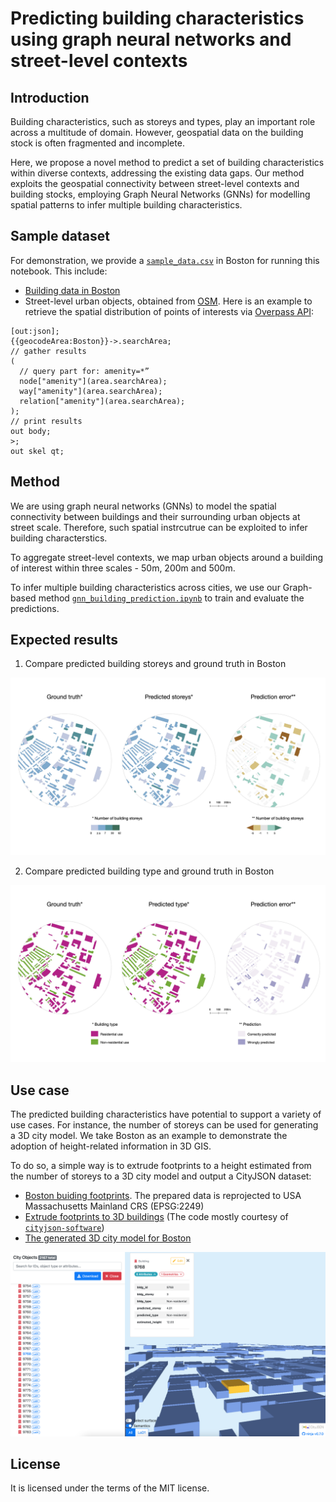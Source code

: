 # Predicting building characteristics using graph neural networks and street-level contexts

## Introduction

Building characteristics, such as storeys and types, play an important role across a multitude of domain. However, geospatial data on the building stock is often fragmented and incomplete.

Here, we propose a novel method to predict a set of building characteristics within diverse contexts, addressing the existing data gaps. Our method exploits the geospatial connectivity between street-level contexts and building stocks, employing Graph Neural Networks (GNNs) for modelling spatial patterns to infer multiple building characteristics.

<!-- ## Data

Two types of data are considered for designing our method:

- Building data from open government datasets
- Street-level contexts from [OpenStreetMap](https://www.openstreetmap.org/), using [Overpass](https://overpass-turbo.eu/) -->


## Sample dataset

For demonstration, we provide a [`sample_data.csv`](https://github.com/binyulei/gnn-building-characteristics-prediction/blob/c5e0c18e87b2c2309e64b97f8818d4af372b138a/sample_data/sample_data.csv) in Boston for running this notebook. This include:

- [Building data in Boston](https://data.boston.gov/dataset/boston-buildings-inventory)
- Street-level urban objects, obtained from [OSM](https://www.openstreetmap.org/#map=12/42.3125/-70.9979). Here is an example to retrieve the spatial distribution of points of interests via [Overpass API](https://overpass-turbo.eu/):


```shell
[out:json];
{{geocodeArea:Boston}}->.searchArea;
// gather results
(
  // query part for: amenity=*”
  node["amenity"](area.searchArea);
  way["amenity"](area.searchArea);
  relation["amenity"](area.searchArea);
);
// print results
out body;
>;
out skel qt;
```

## Method

We are using graph neural networks (GNNs) to model the spatial connectivity between buildings and their surrounding urban objects at street scale. Therefore, such spatial instrcutrue can be exploited to infer building characterstics.

To aggregate street-level contexts, we map urban objects around a building of interest within three scales - 50m, 200m and 500m.

To infer multiple building characteristics across cities, we use our Graph-based method [`gnn_building_prediction.ipynb`](https://github.com/binyulei/gnn-building-characteristics-prediction/blob/0897d90d57b3fbd05bef5e96154208a94bda5ec9/gnn_building_prediction.ipynb) to train and evaluate the predictions.


## Expected results

1. Compare predicted building storeys and ground truth in Boston
<div align=center>
<img src="outputs/boston_predicted_storey.jpg">
</div>

2. Compare predicted building type and ground truth in Boston
<div align=center>
<img src="outputs/boston_predicted_type.jpg">
</div>

## Use case

The predicted building characteristics have potential to support a variety of use cases. For instance, the number of storeys can be used for generating a 3D city model. We take Boston as an example to demonstrate the adoption of height-related information in 3D GIS.

To do so, a simple way is to extrude footprints to a height estimated from the number of storeys to a 3D city model and output a CityJSON dataset:

- [Boston buiding footprints](https://github.com/binyulei/gnn-building-characteristics-prediction/blob/5351c5b4d0877cd21966b2f0224741f555d38f77/sample_data/boston_footprint_2249.geojson). The prepared data is reprojected to USA Massachusetts Mainland CRS (EPSG:2249)
- [Extrude footprints to 3D buildings](https://github.com/binyulei/gnn-building-characteristics-prediction/blob/5351c5b4d0877cd21966b2f0224741f555d38f77/3d_generating.py) (The code mostly courtesy of [`cityjson-software`](https://github.com/tudelft3d/cityjson-software/blob/master/extruder/extruder.py))
- [The generated 3D city model for Boston](https://github.com/binyulei/gnn-building-characteristics-prediction/blob/5351c5b4d0877cd21966b2f0224741f555d38f77/sample_data/boston_3d_model.json)

<div align=center>
<img src="outputs/boston_3d.png">
</div>

## License

It is licensed under the terms of the MIT license.

